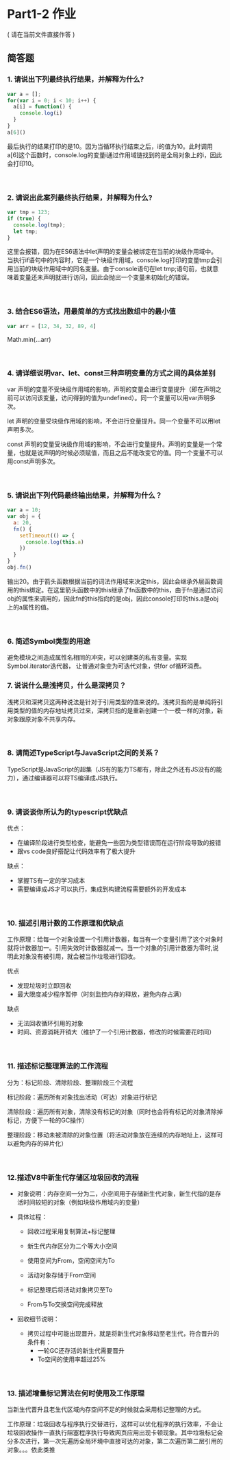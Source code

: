 # Part1-2 作业

( 请在当前文件直接作答 )

## 简答题

### 1. 请说出下列最终执行结果，并解释为什么?

```javascript
var a = [];
for(var i = 0; i < 10; i++) {
  a[i] = function() {
    console.log(i)
  }
}
a[6]()
```

最后执行的结果打印的是10。因为当循环执行结束之后，i的值为10。此时调用a[6]这个函数时，console.log的变量i通过作用域链找到的是全局对象上的i，因此会打印10。　

　

### 2. 请说出此案列最终执行结果，并解释为什么?

```javascript
var tmp = 123;
if (true) {
  console.log(tmp);
  let tmp;
}
```

这里会报错，因为在ES6语法中let声明的变量会被绑定在当前的块级作用域中。当执行if语句中的内容时，它是一个块级作用域，console.log打印的变量tmp会引用当前的块级作用域中的同名变量。由于console语句在let tmp;语句前，也就意味着变量还未声明就进行访问，因此会抛出一个变量未初始化的错误。

　

### 3. 结合ES6语法，用最简单的方式找出数组中的最小值

```javascript
var arr = [12, 34, 32, 89, 4]
```

Math.min(...arr)

　

### 4. 请详细说明var、let、const三种声明变量的方式之间的具体差别

var 声明的变量不受块级作用域的影响，声明的变量会进行变量提升（即在声明之前可以访问该变量，访问得到的值为undefined）。同一个变量可以用var声明多次。

let 声明的变量受块级作用域的影响，不会进行变量提升。同一个变量不可以用let声明多次。

const 声明的变量受块级作用域的影响，不会进行变量提升。声明的变量是一个常量，也就是说声明的时候必须赋值，而且之后不能改变它的值。同一个变量不可以用const声明多次。

　

### 5. 请说出下列代码最终输出结果，并解释为什么？

```javascript
var a = 10;
var obj = {
  a: 20,
  fn() {
    setTimeout(() => {
      console.log(this.a)
    })
  }
}
obj.fn()
```

输出20。由于箭头函数根据当前的词法作用域来决定this，因此会继承外层函数调用的this绑定。在这里箭头函数中的this继承了fn函数中的this，由于fn是通过访问obj的属性来调用的，因此fn的this指向的是obj，因此console打印的this.a是obj上的a属性的值。

　

### 6. 简述Symbol类型的用途

避免模块之间造成属性名相同的冲突，可以创建类的私有变量。实现 Symbol.iterator迭代器， 让普通对象变为可迭代对象，供for of循环消费。



### 7. 说说什么是浅拷贝，什么是深拷贝？

浅拷贝和深拷贝这两种说法是针对于引用类型的值来说的。浅拷贝指的是单纯将引用类型的值的内存地址拷贝过来，深拷贝指的是重新创建一个一模一样的对象，新对象跟原对象不共享内存。

　

### 8. 请简述TypeScript与JavaScript之间的关系？

TypeScript是JavaScript的超集（JS有的能力TS都有，除此之外还有JS没有的能力），通过编译器可以将TS编译成JS执行。

　

### 9. 请谈谈你所认为的typescript优缺点

优点：

+ 在编译阶段进行类型检查，能避免一些因为类型错误而在运行阶段导致的报错
+ 跟vs code良好搭配让代码效率有了极大提升



缺点：

+ 掌握TS有一定的学习成本
+ 需要编译成JS才可以执行，集成到构建流程需要额外的开发成本

　

### 10. 描述引用计数的工作原理和优缺点

工作原理：给每一个对象设置一个引用计数器，每当有一个变量引用了这个对象时就将计数器加一。引用失效时计数器就减一。当一个对象的引用计数器为零时,说明此对象没有被引用，就会被当作垃圾进行回收。

优点

+ 发现垃圾时立即回收
+ 最大限度减少程序暂停（时刻监控内存的释放，避免内存占满）

缺点

+ 无法回收循环引用的对象
+ 时间、资源消耗开销大（维护了一个引用计数器，修改的时候需要花时间）

　

### 11. 描述标记整理算法的工作流程

分为：标记阶段、清除阶段、整理阶段三个流程

标记阶段：遍历所有对象找出活动（可达）对象进行标记

清除阶段：遍历所有对象，清除没有标记的对象（同时也会将有标记的对象清除掉标记，方便下一轮的GC操作）

整理阶段：移动未被清除的对象位置（将活动对象放在连续的内存地址上，这样可以避免内存的碎片化）

　

### 12.描述V8中新生代存储区垃圾回收的流程

+ 对象说明：内存空间一分为二，小空间用于存储新生代对象，新生代指的是存活时间较短的对象（例如块级作用域内的变量）

+ 具体过程：

  + 回收过程采用复制算法+标记整理

  + 新生代内存区分为二个等大小空间

  + 使用空间为From，空闲空间为To

  + 活动对象存储于From空间

  + 标记整理后将活动对象拷贝至To

  + From与To交换空间完成释放

+ 回收细节说明：

  + 拷贝过程中可能出现晋升，就是将新生代对象移动至老生代，符合晋升的条件有：
    + 一轮GC还存活的新生代需要晋升
    + To空间的使用率超过25%

　

### 13. 描述增量标记算法在何时使用及工作原理

当新生代晋升且老生代区域内存空间不足的时候就会采用标记整理的方式。

工作原理：垃圾回收与程序执行交替进行，这样可以优化程序的执行效率，不会让垃圾回收操作一直执行阻塞程序执行导致网页应用出现卡顿现象。其中垃圾标记会分多次进行，第一次先遍历全局环境中直接可达的对象，第二次遍历第二层引用的对象。。。依此类推

　